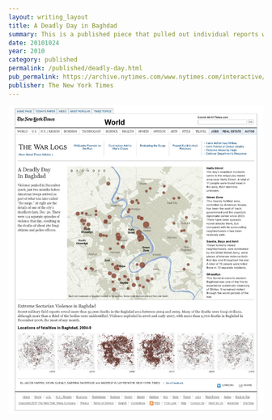 ```yaml
---
layout: writing_layout
title: A Deadly Day in Baghdad
summary: This is a published piece that pulled out individual reports within the Wikileaks War Logs, mapped their MGRS coordinates and plotted out a more detailed picture of the sectarian violence that gripped Baghdad in the wake of the US invasion.
date: 20101024
year: 2010
category: published
permalink: /published/deadly-day.html
pub_permalink: https://archive.nytimes.com/www.nytimes.com/interactive/2010/10/24/world/1024-surge-graphic.html
publisher: The New York Times
---
```


![A screenshot of an interactive graphic I worked on ><](/static/images/writing/deadly-day/1024-surge-graphic.jpg)